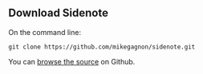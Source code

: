 Download Sidenote
-----------------

On the command line:

    git clone https://github.com/mikegagnon/sidenote.git

You can [browse the source](https://github.com/mikegagnon/sidenote) on Github.